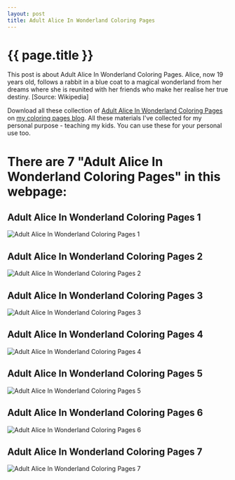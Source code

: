 ```yaml
---
layout: post
title: Adult Alice In Wonderland Coloring Pages
---
```


{{ page.title }}
================

This post is about Adult Alice In Wonderland Coloring Pages. Alice, now 19 years old, follows a rabbit in a blue coat to a magical wonderland from her dreams where she is reunited with her friends who make her realise her true destiny. [Source: Wikipedia]

Download all these collection of  [Adult Alice In Wonderland Coloring Pages](https://coloring-pages.github.io/2022/1/11/Adult-Alice-In-Wonderland-Coloring-Pages.html) on [my coloring pages blog](https://coloring-pages.github.io/). All these materials I've collected for my personal purpose - teaching my kids. You can use these for your personal use too.

# **There are 7 "Adult Alice In Wonderland Coloring Pages" in this webpage:**

## Adult Alice In Wonderland Coloring Pages 1

![Adult Alice In Wonderland Coloring Pages 1](https://coloring-pages.github.io/coloring-pages/Adult-Alice-In-Wonderland-Coloring-Pages-1.png)

<script async src="https://pagead2.googlesyndication.com/pagead/js/adsbygoogle.js?client=ca-pub-6753140515841889" crossorigin="anonymous"></script> <ins class="adsbygoogle" style="display:block" data-ad-format="autorelaxed" data-ad-client="ca-pub-6753140515841889" data-ad-slot="5405745125"></ins><script>(adsbygoogle = window.adsbygoogle || []).push({}); </script>

## Adult Alice In Wonderland Coloring Pages 2

![Adult Alice In Wonderland Coloring Pages 2](https://coloring-pages.github.io/coloring-pages/Adult-Alice-In-Wonderland-Coloring-Pages-2.png)

## Adult Alice In Wonderland Coloring Pages 3

![Adult Alice In Wonderland Coloring Pages 3](https://coloring-pages.github.io/coloring-pages/Adult-Alice-In-Wonderland-Coloring-Pages-3.png)

## Adult Alice In Wonderland Coloring Pages 4

![Adult Alice In Wonderland Coloring Pages 4](https://coloring-pages.github.io/coloring-pages/Adult-Alice-In-Wonderland-Coloring-Pages-4.png)

## Adult Alice In Wonderland Coloring Pages 5

![Adult Alice In Wonderland Coloring Pages 5](https://coloring-pages.github.io/coloring-pages/Adult-Alice-In-Wonderland-Coloring-Pages-5.png)

## Adult Alice In Wonderland Coloring Pages 6

![Adult Alice In Wonderland Coloring Pages 6](https://coloring-pages.github.io/coloring-pages/Adult-Alice-In-Wonderland-Coloring-Pages-6.png)

## Adult Alice In Wonderland Coloring Pages 7

![Adult Alice In Wonderland Coloring Pages 7](https://coloring-pages.github.io/coloring-pages/Adult-Alice-In-Wonderland-Coloring-Pages-7.png)

<script async src="https://pagead2.googlesyndication.com/pagead/js/adsbygoogle.js?client=ca-pub-6753140515841889" crossorigin="anonymous"></script> <ins class="adsbygoogle" style="display:block" data-ad-format="autorelaxed" data-ad-client="ca-pub-6753140515841889" data-ad-slot="5405745125"></ins><script>(adsbygoogle = window.adsbygoogle || []).push({}); </script>

